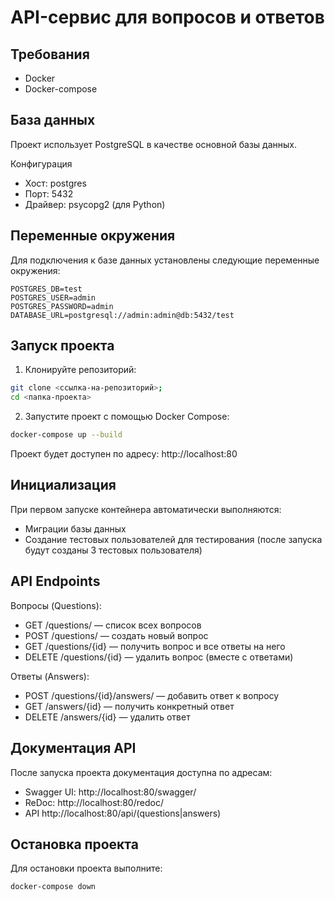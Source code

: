 # API-сервис для вопросов и ответов

## Требования
- Docker
- Docker-compose

## База данных
Проект использует PostgreSQL в качестве основной базы данных.

Конфигурация
* Хост: postgres 
* Порт: 5432
* Драйвер: psycopg2 (для Python)

## Переменные окружения
Для подключения к базе данных установлены следующие переменные окружения:

    POSTGRES_DB=test
    POSTGRES_USER=admin
    POSTGRES_PASSWORD=admin
    DATABASE_URL=postgresql://admin:admin@db:5432/test

## Запуск проекта
1. Клонируйте репозиторий:
```bash
git clone <ссылка-на-репозиторий>;
cd <папка-проекта>
```

2. Запустите проект с помощью Docker Compose:
```bash
docker-compose up --build
```
Проект будет доступен по адресу:
http://localhost:80

## Инициализация
При первом запуске контейнера автоматически выполняются:

* Миграции базы данных
* Создание тестовых пользователей для тестирования 
(после запуска будут созданы 3 тестовых пользователя)

## API Endpoints 
Вопросы (Questions):
* GET /questions/ — список всех вопросов
* POST /questions/ — создать новый вопрос
* GET /questions/{id} — получить вопрос и все ответы на него
* DELETE /questions/{id} — удалить вопрос (вместе с ответами)


Ответы (Answers):
* POST /questions/{id}/answers/ — добавить ответ к вопросу
* GET /answers/{id} — получить конкретный ответ
* DELETE /answers/{id} — удалить ответ


## Документация API
После запуска проекта документация доступна по адресам:

* Swagger UI: http://localhost:80/swagger/
* ReDoc: http://localhost:80/redoc/
* API http://localhost:80/api/(questions|answers) 

## Остановка проекта
Для остановки проекта выполните:

    docker-compose down

